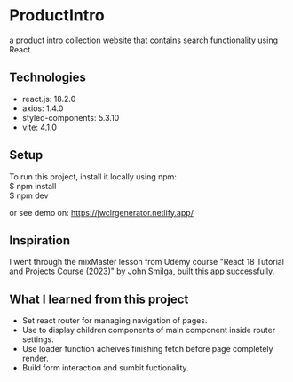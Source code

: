 # ProductIntro
a product intro collection website that contains search functionality using React.

## Technologies
* react.js: 18.2.0
* axios: 1.4.0
* styled-components: 5.3.10
* vite: 4.1.0

## Setup
To run this project, install it locally using npm:\
$ npm install\
$ npm dev

or see demo on: https://jwclrgenerator.netlify.app/

## Inspiration
I went through the mixMaster lesson from Udemy course "React 18 Tutorial and Projects Course (2023)" by John Smilga, built this app successfully.

## What I learned from this project
* Set react router for managing navigation of pages.
* Use <Outlet> to display children components of main component inside router settings.
* Use loader function acheives finishing fetch before page completely render.
* Build form interaction and sumbit fuctionality.    
